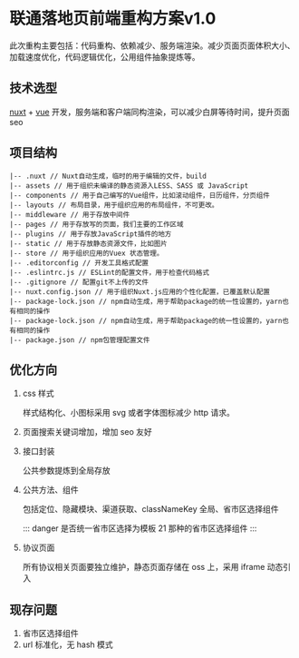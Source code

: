 # 联通落地页前端重构方案v1.0

此次重构主要包括：代码重构、依赖减少、服务端渲染。减少页面页面体积大小、加载速度优化，代码逻辑优化，公用组件抽象提炼等。

## 技术选型

[nuxt](https://zh.nuxtjs.org/docs/2.x/get-started/installation) + [vue](https://cn.vuejs.org/v2/guide/index.html) 开发，服务端和客户端同构渲染，可以减少白屏等待时间，提升页面 seo

## 项目结构

```
|-- .nuxt // Nuxt自动生成，临时的用于编辑的文件，build
|-- assets // 用于组织未编译的静态资源入LESS、SASS 或 JavaScript
|-- components // 用于自己编写的Vue组件，比如滚动组件，日历组件，分页组件
|-- layouts // 布局目录，用于组织应用的布局组件，不可更改。
|-- middleware // 用于存放中间件
|-- pages // 用于存放写的页面，我们主要的工作区域
|-- plugins // 用于存放JavaScript插件的地方
|-- static // 用于存放静态资源文件，比如图片
|-- store // 用于组织应用的Vuex 状态管理。
|-- .editorconfig // 开发工具格式配置
|-- .eslintrc.js // ESLint的配置文件，用于检查代码格式
|-- .gitignore // 配置git不上传的文件
|-- nuxt.config.json // 用于组织Nuxt.js应用的个性化配置，已覆盖默认配置
|-- package-lock.json // npm自动生成，用于帮助package的统一性设置的，yarn也有相同的操作
|-- package-lock.json // npm自动生成，用于帮助package的统一性设置的，yarn也有相同的操作
|-- package.json // npm包管理配置文件
```

## 优化方向

1. css 样式

   样式结构化、小图标采用 svg 或者字体图标减少 http 请求。

2. 页面搜索关键词增加，增加 seo 友好

3. 接口封装

   公共参数提炼到全局存放

4. 公共方法、组件

   包括定位、隐藏模块、渠道获取、classNameKey 全局、省市区选择组件

   ::: danger
   是否统一省市区选择为模板 21 那种的省市区选择组件
   :::

5. 协议页面

   所有协议相关页面要独立维护，静态页面存储在 oss 上，采用 iframe 动态引入

## 现存问题

1. 省市区选择组件
2. url 标准化，无 hash 模式
